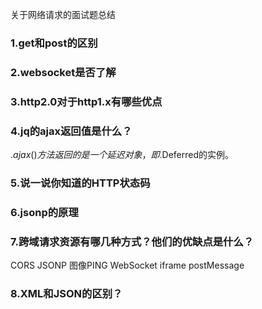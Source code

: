 关于网络请求的面试题总结

### 1.get和post的区别 ###
### 2.websocket是否了解 ###
### 3.http2.0对于http1.x有哪些优点 ###
### 4.jq的ajax返回值是什么？ ###
$.ajax()方法返回的是一个延迟对象，即$.Deferred的实例。
### 5.说一说你知道的HTTP状态码 ###
### 6.jsonp的原理 ###
### 7.跨域请求资源有哪几种方式？他们的优缺点是什么？ ###
CORS
JSONP
图像PING
WebSocket
iframe
postMessage
### 8.XML和JSON的区别？ ###
